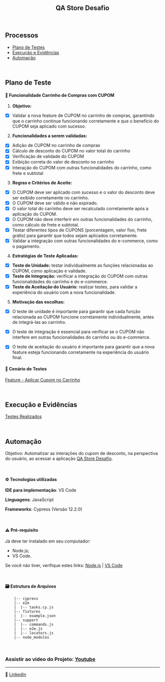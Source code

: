 <h2 align="center"> QA Store Desafio </h2>

<br>

##  Processos

- [ Plano de Testes ](#plano-de-testes)
- [ Execução e Evidências ](#execução-e-evidências)
- [ Automação ](#automação)

<br>


## Plano de Teste

#### 🛒 Funcionalidade Carrinho de Compras com CUPOM

1. **Objetivo:** 

- [x] Validar a nova feature de CUPOM no carrinho de compras, garantindo 
que o carrinho continue funcionando corretamente e que o benefício do CUPOM seja aplicado com sucesso.

2. **Funcionalidades a serem validadas:**

- [x] Adição de CUPOM no carrinho de compras
- [x] Cálculo de desconto do CUPOM no valor total do carrinho
- [x] Verificação de validade do CUPOM
- [x] Exibição correta do valor de desconto no carrinho
- [x] Interação do CUPOM com outras funcionalidades do carrinho, como frete e subtotal

3. **Regras e Critérios de Aceite:**

- [x] O CUPOM deve ser aplicado com sucesso e o valor do desconto deve ser exibido corretamente no carrinho.
- [x] O CUPOM deve ser válido e não expirado.
- [x] O valor total do carrinho deve ser recalculado corretamente após a aplicação do CUPOM.
- [x] O CUPOM não deve interferir em outras funcionalidades do carrinho, como cálculo de frete e subtotal.
- [x] Testar diferentes tipos de CUPONS (porcentagem, valor fixo, frete grátis) para garantir que todos sejam aplicados corretamente.
- [x] Validar a integração com outras funcionalidades do e-commerce, como o pagamento.

4. **Estratégias de Teste Aplicadas:**

- [x] **Teste de Unidade:** testar individualmente as funções relacionadas ao CUPOM, como aplicação e validade.
- [x] **Teste de Integração:** verificar a integração do CUPOM com outras funcionalidades do carrinho e do e-commerce.
- [x] **Teste de Aceitação do Usuário:** realizar testes, para validar a experiência do usuário com a nova funcionalidade.

5. **Motivação das escolhas:**

- [x] O teste de unidade é importante para garantir que cada função relacionada ao CUPOM funcione corretamente individualmente, antes de integrá-las ao carrinho.
- [x] O teste de integração é essencial para verificar se o CUPOM não interfere em outras funcionalidades do carrinho ou do e-commerce.
- [x] O teste de aceitação do usuário é importante para garantir que a nova feature esteja funcionando corretamente na experiência do usuário final.


#### 📝 Cenário de Testes
[Feature - Aplicar Cupom no Carrinho](https://www.notion.so/Cen-rio-de-Testes-d7c1bccdb8d744ecb21606e7f1b0cf04?pvs=4)


<br>

## Execução e Evidências

[Testes Realizados](https://www.notion.so/Execu-o-e-Evid-ncias-6e45c2d1fd274ad39f0942745d70a7a3?pvs=4)

<br>

## Automação

Objetivo: Automatizar as interações do cupom de desconto, na perspectiva do usuário, ao acessar a aplicação [QA Store Desafio](https://qastoredesafio.lojaintegrada.com.br).

<br>

#### ⚙️ Tecnologias utilizadas

**IDE para implementação**: VS Code

**Linguagens**: JavaScript

**Frameworks**: Cypress (Versão 12.2.0)

<br>

 #### ⚠️ Pré-requisito

Já deve ter instalado em seu computador:
- Node.js;
- VS Code.


Se você não tiver, verifique estes links: [Node.js](https://nodejs.org/en/) | [VS Code](https://code.visualstudio.com/)

<br>


#### 🗃️ Estrutura de Arquivos

```
    |-- cypress
    |-- e2e
    |  |-- tasks.cy.js
    |-- fixtures
    |  |-- example.json
    |-- support
    |  |-- commands.js
    |  |-- e2e.js
    |  |-- locators.js
    |-- node_modulos
```
<br>

### Assistir ao video do Projeto: [Youtube](https://youtu.be/7Olo-wJS-0Q)
	
 ------
	
:speech_balloon: [Linkedin](https://www.linkedin.com/in/camilalnmoura/)
